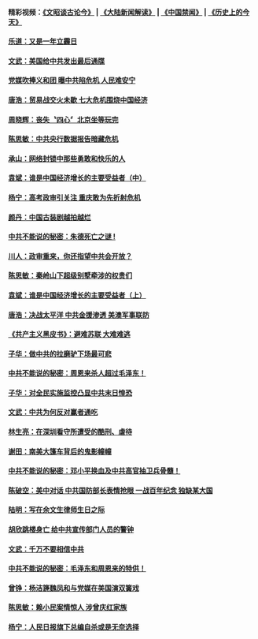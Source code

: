 #### 精彩视频：[《文昭谈古论今》](https://github.com/gfw-breaker/wenzhao/blob/master/README.md?t=11160031) | [《大陆新闻解读》](https://github.com/gfw-breaker/ntdtv-comedy/blob/master/README.md?t=11160031) | [《中国禁闻》](https://github.com/gfw-breaker/ntdtv-news/blob/master/README.md?t=11160031) | [《历史上的今天》](https://github.com/gfw-breaker/today-in-history/blob/master/README.md?t=11160031) 

#### [乐道：又是一年立霾日](../pages/news207/a1399482.md?t=11160031) 

#### [文武：美国给中共发出最后通牒](../pages/news207/a1399480.md?t=11160031) 

#### [党媒吹捧义和团 曝中共陷危机 人民难安宁](../pages/news207/a1399476.md?t=11160031) 

#### [唐浩：贸易战交火未歇 七大危机围烧中国经济](../pages/news207/a1399474.md?t=11160031) 

#### [周晓辉：丧失〝四心〞北京坐等玩完](../pages/news207/a1399473.md?t=11160031) 


#### [陈思敏：中共央行数据报告暗藏危机](../pages/news207/a1399383.md?t=11160031) 

#### [承山：网络封锁中那些勇敢和快乐的人](../pages/news207/a1399382.md?t=11160031) 

#### [袁斌：谁是中国经济增长的主要受益者（中）](../pages/news207/a1399380.md?t=11160031) 

#### [杨宁：高考政审引关注 重庆敢为先折射危机](../pages/news207/a1399345.md?t=11160031) 

#### [颜丹：中国古装剧越拍越烂](../pages/news207/a1399344.md?t=11160031) 

#### [中共不能说的秘密：朱德死亡之谜 !](../pages/news207/a1399293.md?t=11160031) 


#### [川人：政审重来，你还指望中共会开放？](../pages/news207/a1399258.md?t=11160031) 

#### [陈思敏：秦岭山下超级别墅牵涉的权贵们](../pages/news207/a1399255.md?t=11160031) 

#### [袁斌：谁是中国经济增长的主要受益者（上）](../pages/news207/a1399253.md?t=11160031) 

#### [唐浩：决战太平洋 中共金援渗透 美澳军事联防](../pages/news207/a1399249.md?t=11160031) 

#### [《共产主义黑皮书》：避难苏联 大难难逃](../pages/news207/a1399238.md?t=11160031) 

#### [子华：做中共的拉磨驴下场最可悲](../pages/news207/a1399209.md?t=11160031) 

#### [中共不能说的秘密：周恩来杀人超过毛泽东！](../pages/news207/a1398975.md?t=11160031) 


#### [子华：对全民实施监控凸显中共末日惶恐](../pages/news207/a1399091.md?t=11160031) 

#### [文武：中共为何反对赢者通吃](../pages/news207/a1398961.md?t=11160031) 

#### [林生亮：在深圳看守所遭受的酷刑、虐待](../pages/news207/a1399017.md?t=11160031) 

#### [谢田：南美大篷车背后的鬼影幢幢](../pages/news207/a1399016.md?t=11160031) 

#### [中共不能说的秘密：邓小平换血及中共高官抽卫兵骨髓！](../pages/news207/a1398976.md?t=11160031) 

#### [陈破空：美中对话 中共国防部长表情抢眼 一战百年纪念 独缺某大国](../pages/news207/a1399014.md?t=11160031) 

#### [陆明：写在余文生律师生日之际](../pages/news207/a1398986.md?t=11160031) 

#### [胡欣跳楼身亡 给中共宣传部门人员的警钟](../pages/news207/a1398962.md?t=11160031) 

#### [文武：千万不要相信中共](../pages/news207/a1398959.md?t=11160031) 


#### [中共不能说的秘密：毛泽东和周恩来的特供！](../pages/news207/a1398811.md?t=11160031) 

#### [曾铮：杨洁篪魏凤和与党媒在美国演双簧戏](../pages/news207/a1398871.md?t=11160031) 

#### [陈思敏：赖小民案情惊人 涉曾庆红家族](../pages/news207/a1398870.md?t=11160031) 

#### [杨宁：人民日报旗下总编自杀或是无奈选择](../pages/news207/a1398781.md?t=11160031) 

